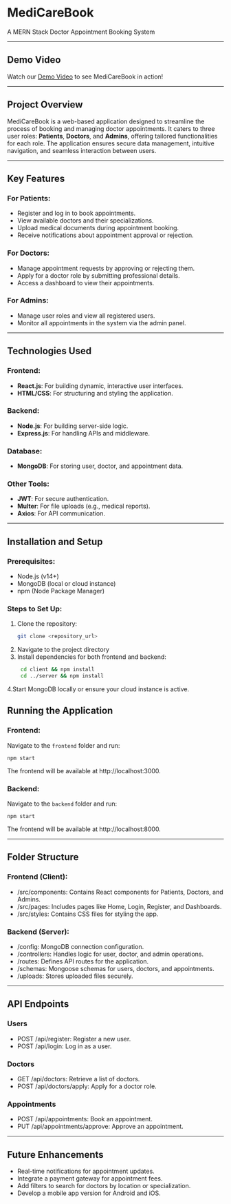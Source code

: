 # MediCareBook  
A MERN Stack Doctor Appointment Booking System

---

## Demo Video

Watch our [Demo Video](https://drive.google.com/drive/folders/16HFlRyuKeZfp3h4kSSR75J02ElpPZk6E?usp=sharing) to see MediCareBook in action!

---

## Project Overview  
MediCareBook is a web-based application designed to streamline the process of booking and managing doctor appointments. 
It caters to three user roles: **Patients**, **Doctors**, and **Admins**, offering tailored functionalities for each role. 
The application ensures secure data management, intuitive navigation, and seamless interaction between users.

---

## Key Features  
### For Patients:
- Register and log in to book appointments.
- View available doctors and their specializations.
- Upload medical documents during appointment booking.
- Receive notifications about appointment approval or rejection.

### For Doctors:
- Manage appointment requests by approving or rejecting them.
- Apply for a doctor role by submitting professional details.
- Access a dashboard to view their appointments.

### For Admins:
- Manage user roles and view all registered users.
- Monitor all appointments in the system via the admin panel.

---

## Technologies Used  
### Frontend:
- **React.js**: For building dynamic, interactive user interfaces.
- **HTML/CSS**: For structuring and styling the application.

### Backend:
- **Node.js**: For building server-side logic.
- **Express.js**: For handling APIs and middleware.

### Database:
- **MongoDB**: For storing user, doctor, and appointment data.

### Other Tools:
- **JWT**: For secure authentication.
- **Multer**: For file uploads (e.g., medical reports).
- **Axios**: For API communication.

---

## Installation and Setup

### Prerequisites:
- Node.js (v14+)
- MongoDB (local or cloud instance)
- npm (Node Package Manager)

### Steps to Set Up:
1. Clone the repository:
   ```bash
   git clone <repository_url>
2. Navigate to the project directory
3. Install dependencies for both frontend and backend:
   ```bash
    cd client && npm install
    cd ../server && npm install
4.Start MongoDB locally or ensure your cloud instance is active.

## Running the Application

### Frontend:
Navigate to the `frontend` folder and run:

    npm start

The frontend will be available at http://localhost:3000.

### Backend:
Navigate to the `backend` folder and run:

    npm start

The frontend will be available at http://localhost:8000.

---

## Folder Structure
### Frontend (Client):
- /src/components: Contains React components for Patients, Doctors, and Admins.
- /src/pages: Includes pages like Home, Login, Register, and Dashboards.
- /src/styles: Contains CSS files for styling the app.

### Backend (Server):
- /config: MongoDB connection configuration.
- /controllers: Handles logic for user, doctor, and admin operations.
- /routes: Defines API routes for the application.
- /schemas: Mongoose schemas for users, doctors, and appointments.
- /uploads: Stores uploaded files securely.

---

## API Endpoints

### Users
- POST /api/register: Register a new user.
- POST /api/login: Log in as a user.

### Doctors
- GET /api/doctors: Retrieve a list of doctors.
- POST /api/doctors/apply: Apply for a doctor role.

### Appointments
- POST /api/appointments: Book an appointment.
- PUT /api/appointments/approve: Approve an appointment.

---

## Future Enhancements

- Real-time notifications for appointment updates.
- Integrate a payment gateway for appointment fees.
- Add filters to search for doctors by location or specialization.
- Develop a mobile app version for Android and iOS.










